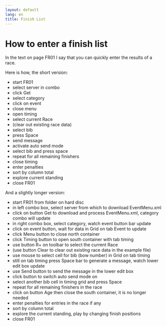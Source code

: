 ```yaml
---
layout: default
lang: en
title: Finish List
---
```

# How to enter a finish list

In the text on page FR01 I say that you can quickly enter the results of a race.

Here is how, the short version:

- start FR01
- select server in combo
- click Get
- select category
- click on event
- close menu
- open timing
- select current Race
- (clear out existing race data)
- select bib
- press Space
- send message
- activate auto send mode
- select bib and press space
- repeat for all remaining finishers
- close timing
- enter penalties
- sort by column total
- explore current standing
- close FR01

And a slightly longer version:

- start FR01 from folder on hard disc
- in left combo box, select server from which to download EventMenu.xml
- click on button Get to download and process EventMenu.xml, category combo will update
- in right combo box, select category, watch event button bar update
- click on event button, wait for data in Grid on tab Event to update
- click Menu button to close north container
- click Timing button to open south container with tab timing
- use button R+ on toolbar to select the current Race
- (use button Clear to clear out existing race data in the example file)
- use mouse to select cell for bib (bow number) in Grid on tab timing
- still on tab timing press Space bar to generate a message, watch lower edit box update
- use Send button to send the message in the lower edit box
- click button to switch auto send mode on
- select another bib cell in timing grid and press Space
- repeat for all remaining finishers in the race
- click on button Age then close the south container, it is no longer needed
- enter penalties for entries in the race if any
- sort by column total
- explore the current standing, play by changing finish positions
- close FR01

